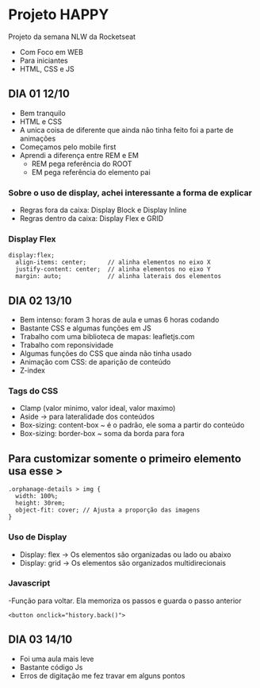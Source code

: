 # Projeto HAPPY 
Projeto da semana NLW da Rocketseat
- Com Foco em WEB
- Para iniciantes
- HTML, CSS e JS

## DIA 01 12/10
- Bem tranquilo
- HTML e CSS
- A unica coisa de diferente que ainda não tinha feito foi a parte de animações
- Começamos pelo mobile first
- Aprendi a diferença entre REM e EM
  - REM pega referência do ROOT
  - EM pega referência do elemento pai

### Sobre o uso de display, achei interessante a forma de explicar
- Regras fora da caixa: Display Block e Display Inline
- Regras dentro da caixa: Display Flex e GRID

### Display Flex
~~~
display:flex;
  align-items: center;      // alinha elementos no eixo X
  justify-content: center;  // alinha elementos no eixo Y
  margin: auto;             // alinha laterais dos elementos
~~~  

## DIA 02 13/10
- Bem intenso: foram 3 horas de aula e umas 6 horas codando
- Bastante CSS e algumas funções em JS
- Trabalho com uma biblioteca de mapas: leafletjs.com
- Trabalho com reponsividade 
- Algumas funções do CSS que ainda não tinha usado
- Animação com CSS: de aparição de conteúdo 
- Z-index

### Tags do CSS 
- Clamp (valor minimo, valor ideal, valor maximo)
- Aside -> para lateralidade dos conteúdos
- Box-sizing: content-box ~ é o padrão, ele soma a partir do conteúdo
- Box-sizing: border-box ~ soma da borda para fora

## Para customizar somente o primeiro elemento usa esse >
~~~
.orphanage-details > img {
  width: 100%;
  height: 30rem;
  object-fit: cover; // Ajusta a proporção das imagens
}
~~~

### Uso de Display
- Display: flex -> Os elementos são organizadas ou lado ou abaixo
- Display: grid -> Os elementos são organizados multidirecionais

### Javascript
-Função para voltar. Ela memoriza os passos e guarda o passo anterior

~~~
<button onclick="history.back()">
~~~

## DIA 03 14/10

- Foi uma aula mais leve
- Bastante código Js
- Erros de digitação me fez travar em alguns pontos
